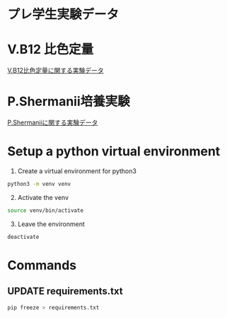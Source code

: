 # プレ学生実験データ

# V.B12 比色定量

[V.B12比色定量に関する実験データ](VB12.md)
# P.Shermanii培養実験

[P.Shermaniiに関する実験データ](P_S_01.md)

# Setup a python virtual environment 

1. Create a virtual environment for python3

```Bash
python3 -m venv venv
```
2. Activate the venv

```Bash
source venv/bin/activate
```
3. Leave the environment 

```Bash
deactivate
```

# Commands

## UPDATE requirements.txt

```Bash
pip freeze > requirements.txt
```
